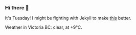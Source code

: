 ### Hi there :wave:

It's Tuesday! I might be fighting with Jekyll to make [this](https://swissclubtoronto.ca) better.

Weather in Victoria BC: clear, at +9°C.
